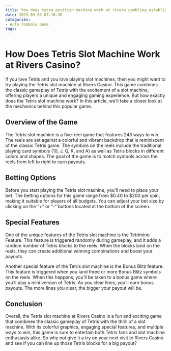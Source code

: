 ```yaml
---
title: how does tetra position machine work at rivers gambling establishment toto site
date: 2023-03-02 07:10:38
categories:
- Auto Tombala Game
tags:
---
```

# How Does Tetris Slot Machine Work at Rivers Casino?

If you love Tetris and you love playing slot machines, then you might want to try playing the Tetris slot machine at Rivers Casino. This game combines the classic gameplay of Tetris with the excitement of a slot machine, offering players a unique and engaging gaming experience. But how exactly does the Tetris slot machine work? In this article, we’ll take a closer look at the mechanics behind this popular game.

## Overview of the Game

The Tetris slot machine is a five-reel game that features 243 ways to win. The reels are set against a colorful and vibrant backdrop that is reminiscent of the classic Tetris game. The symbols on the reels include the traditional playing card symbols (10, J, Q, K, and A) as well as Tetris blocks in different colors and shapes. The goal of the game is to match symbols across the reels from left to right to earn payouts.

## Betting Options

Before you start playing the Tetris slot machine, you’ll need to place your bet. The betting options for this game range from $0.40 to $200 per spin, making it suitable for players of all budgets. You can adjust your bet size by clicking on the “+” or “-“ buttons located at the bottom of the screen.

## Special Features

One of the unique features of the Tetris slot machine is the Tetrimino Feature. This feature is triggered randomly during gameplay, and it adds a random number of Tetris blocks to the reels. When the blocks land on the reels, they can create additional winning combinations and boost your payouts.

Another special feature of the Tetris slot machine is the Bonus Blitz feature. This feature is triggered when you land three or more Bonus Blitz symbols on the reels. When this happens, you’ll be taken to a bonus game where you’ll play a mini version of Tetris. As you clear lines, you’ll earn bonus payouts. The more lines you clear, the bigger your payout will be.

## Conclusion

Overall, the Tetris slot machine at Rivers Casino is a fun and exciting game that combines the classic gameplay of Tetris with the thrill of a slot machine. With its colorful graphics, engaging special features, and multiple ways to win, this game is sure to entertain both Tetris fans and slot machine enthusiasts alike. So why not give it a try on your next visit to Rivers Casino and see if you can line up those Tetris blocks for a big payout?